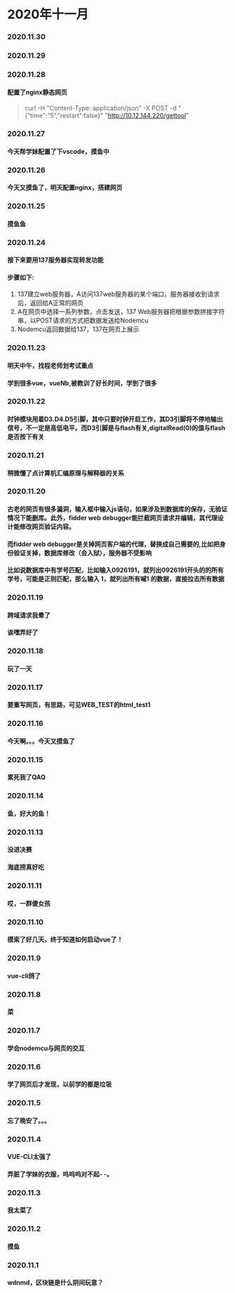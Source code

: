 # 2020年十一月

### 2020.11.30
### 2020.11.29
### 2020.11.28
#### 配置了nginx静态网页  
>curl -H "Content-Type: application/json" -X POST -d "{\"time\":\"5\",\"restart\":false}" "http://10.12.144.220/gettool"
### 2020.11.27
#### 今天帮学妹配置了下vscode，摸鱼中
### 2020.11.26
#### 今天又摸鱼了，明天配置nginx，搭建网页
### 2020.11.25
#### 摸鱼鱼
### 2020.11.24
#### 接下来要用137服务器实现转发功能
#### 步骤如下:
1. 137建立web服务器，A访问137web服务器的某个端口，服务器接收到请求后，返回给A正常的网页
2. A在网页中选择一系列参数，点击发送，137 Web服务器把根据参数拼接字符串，以POST请求的方式把数据发送给Nodemcu
3. Nodemcu返回数据给137，137在网页上展示
### 2020.11.23
#### 明天中午，找程老师划考试重点
#### 学到很多vue，vueNb,被教训了好长时间，学到了很多
### 2020.11.22
#### 时钟模块用着D3.D4.D5引脚，其中只要时钟开启工作，其D3引脚将不停地输出信号，不一定是高低电平。而D3引脚是与flash有关,digitalRead(0)的值与flash是否按下有关
### 2020.11.21
#### 稍微懂了点计算机汇编原理与解释器的关系
### 2020.11.20
#### 古老的网页有很多漏洞，输入框中输入js语句，如果涉及到数据库的保存，无验证情况下能删库。此外，fidder web debugger能拦截网页请求并编辑，其代理设计能修改网页验证内容。
#### 而fidder web debugger是关掉网页客户端的代理，替换成自己需要的,比如把身份验证关掉，数据库修改（会入狱），服务器不受影响
#### 比如说数据库中有学号匹配，比如输入0926191，就列出0926191开头的的所有学号，可能是正则匹配，那么输入 1，就列出所有喊1 的数据，直接拉去所有数据 
### 2020.11.19
#### 跨域请求我晕了
#### 诶嘿弄好了
### 2020.11.18
#### 玩了一天
### 2020.11.17
#### 要重写网页，有思路，可见WEB_TEST的html_test1
### 2020.11.16
#### 今天啊。。。今天又摸鱼了
### 2020.11.15
#### 累死我了QAQ
### 2020.11.14
#### 鱼，好大的鱼！
### 2020.11.13
#### 没进决赛
#### 海底捞真好吃
### 2020.11.11
#### 哎，一群傻女孩
### 2020.11.10
#### 摸索了好几天，终于知道如何启动vue了！
### 2020.11.9
#### vue-cli鸽了
### 2020.11.8
#### 菜
### 2020.11.7
#### 学会nodemcu与网页的交互
### 2020.11.6
#### 学了网页后才发现，以前学的都是垃圾
### 2020.11.5
#### 忘了晚安了。。。
### 2020.11.4
#### VUE-CLI太强了
#### 弄脏了学妹的衣服，呜呜呜对不起- -。
### 2020.11.3
#### 我太菜了
### 2020.11.2
#### 摸鱼
### 2020.11.1
#### wdnmd，区块链是什么阴间玩意？

